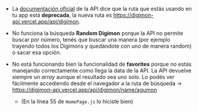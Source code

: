 - La [documentación oficial](https://digimon-api.herokuapp.com/) de la API dice que la ruta que estás usando en tu app está **deprecada**, la nueva ruta es https://digimon-api.vercel.app/api/digimon.

- No funciona la búsqueda **Random Digimon** porque la API no permite buscar por número, tenés que buscar una manera (por ejemplo trayendo todos los Digimons y quedándote con uno de manera random) o sacar esa opción.

- No está funcionando bien la funcionalidad de **favorites** porque no estás manejando correctamente como llega la data de la API. La API devuelve siempre un _array_ aunque el resultado sea uno solo. Lo podés ver fácilmente accediendo desde el navegador a la ruta de búsqueda -> https://digimon-api.vercel.app/api/digimon/name/agumon
    - (En la línea 55 de `HomePage.js` lo hiciste bien)